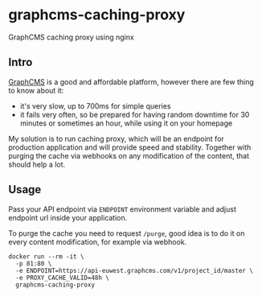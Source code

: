 # graphcms-caching-proxy

GraphCMS caching proxy using nginx

## Intro

[GraphCMS](https://graphcms.com) is a good and affordable platform, however there are few thing to know about it:

* it's very slow, up to 700ms for simple queries
* it fails very often, so be prepared for having random downtime for 30 minutes or sometimes an hour, while using it on your homepage

My solution is to run caching proxy, which will be an endpoint for production application and
will provide speed and stability.
Together with purging the cache via webhooks on any modification of the content, that should help a lot.

## Usage

Pass your API endpoint via `ENDPOINT` environment variable and adjust
endpoint url inside your application.

To purge the cache you need to request `/purge`, good idea is to do it on every content modification,
for example via webhook.

```
docker run --rm -it \
  -p 81:80 \
  -e ENDPOINT=https://api-euwest.graphcms.com/v1/project_id/master \
  -e PROXY_CACHE_VALID=48h \
  graphcms-caching-proxy
```

